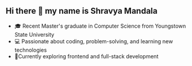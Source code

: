 ## Hi there 👋 my name is Shravya Mandala


- 🎓 Recent Master's graduate in Computer Science from Youngstown State University
- 💻 Passionate about coding, problem-solving, and learning new technologies  
- 📌Currently exploring frontend and full-stack development


